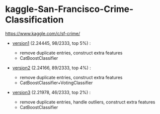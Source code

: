 # kaggle-San-Francisco-Crime-Classification

https://www.kaggle.com/c/sf-crime/

- [version1](https://nbviewer.jupyter.org/github/qinhanmin2014/kaggle-San-Francisco-Crime-Classification/blob/master/version1.ipynb)
(2.24445, 98/2333, top 5%) :
  - remove duplicate entries, construct extra features
  - CatBoostClassifier

- [version2](https://nbviewer.jupyter.org/github/qinhanmin2014/kaggle-San-Francisco-Crime-Classification/blob/master/version2.ipynb)
(2.24166, 89/2333, top 4%) :
  - remove duplicate entries, construct extra features
  - CatBoostClassifier+VotingClassifier

- [version3](https://nbviewer.jupyter.org/github/qinhanmin2014/kaggle-San-Francisco-Crime-Classification/blob/master/version3.ipynb)
(2.21978, 46/2333, top 2%) :
  - remove duplicate entries, handle outliers, construct extra features
  - CatBoostClassifier
